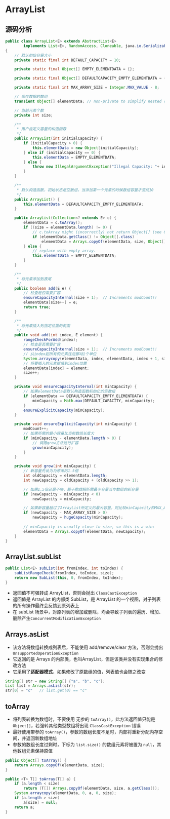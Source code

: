 # ArrayList

## 源码分析
``` java
public class ArrayList<E> extends AbstractList<E>
        implements List<E>, RandomAccess, Cloneable, java.io.Serializable
{
    // 默认初始容量大小
    private static final int DEFAULT_CAPACITY = 10;

    private static final Object[] EMPTY_ELEMENTDATA = {};

    private static final Object[] DEFAULTCAPACITY_EMPTY_ELEMENTDATA = {};

    private static final int MAX_ARRAY_SIZE = Integer.MAX_VALUE - 8;

    // 保存数据的数组
    transient Object[] elementData; // non-private to simplify nested class access

    // 当前元素个数
    private int size;

    /**
     * 用户自定义容量的构造函数
     */
    public ArrayList(int initialCapacity) {
        if (initialCapacity > 0) {
            this.elementData = new Object[initialCapacity];
        } else if (initialCapacity == 0) {
            this.elementData = EMPTY_ELEMENTDATA;
        } else {
            throw new IllegalArgumentException("Illegal Capacity: "+ initialCapacity);
        }
    }

    /**
     * 默认构造函数，初始状态是空数组，当添加第一个元素的时候数组容量才变成10
     */
    public ArrayList() {
        this.elementData = DEFAULTCAPACITY_EMPTY_ELEMENTDATA;
    }

    public ArrayList(Collection<? extends E> c) {
        elementData = c.toArray();
        if ((size = elementData.length) != 0) {
            // c.toArray might (incorrectly) not return Object[] (see 6260652)
            if (elementData.getClass() != Object[].class)
                elementData = Arrays.copyOf(elementData, size, Object[].class);
        } else {
            // replace with empty array.
            this.elementData = EMPTY_ELEMENTDATA;
        }
    }

    /**
     * 将元素添加到表尾
     */
    public boolean add(E e) {
        // 检查是否需要扩容
        ensureCapacityInternal(size + 1);  // Increments modCount!!
        elementData[size++] = e;
        return true;
    }

    /**
     * 将元素插入到指定位置的前面
     */
    public void add(int index, E element) {
        rangeCheckForAdd(index);
        // 检查是否需要扩容
        ensureCapacityInternal(size + 1);  // Increments modCount!!
        // 从index起所有的元素往后挪动1个单位
        System.arraycopy(elementData, index, elementData, index + 1, size - index);
        // 将要插入的元素赋值到index位置
        elementData[index] = element;
        size++;
    }

    private void ensureCapacityInternal(int minCapacity) {
        // 如果elementData是默认构造函数初始化的空数组
        if (elementData == DEFAULTCAPACITY_EMPTY_ELEMENTDATA) {
            minCapacity = Math.max(DEFAULT_CAPACITY, minCapacity);
        }
        ensureExplicitCapacity(minCapacity);
    }

    private void ensureExplicitCapacity(int minCapacity) {
        modCount++;
        // 如果所需的最小容量比当前数组长度大   
        if (minCapacity - elementData.length > 0) {
            // 调用grow方法进行扩容
            grow(minCapacity);
        }
    }

    private void grow(int minCapacity) {
        // 新容量先设为为原来的1.5倍
        int oldCapacity = elementData.length;
        int newCapacity = oldCapacity + (oldCapacity >> 1);

        // 如果1.5倍还是不够，那干脆就把所需最小容量当作数组的新容量
        if (newCapacity - minCapacity < 0)
            newCapacity = minCapacity;

        // 如果新容量超过了ArrayList所定义的最大容量，则比较minCapacity和MAX_ARRAY_SIZE，           
        if (newCapacity - MAX_ARRAY_SIZE > 0)
            newCapacity = hugeCapacity(minCapacity);
            
        // minCapacity is usually close to size, so this is a win:
        elementData = Arrays.copyOf(elementData, newCapacity);
    }
}
```


## ArrayList.subList
```java
public List<E> subList(int fromIndex, int toIndex) {
	subListRangeCheck(fromIndex, toIndex, size);
	return new SubList(this, 0, fromIndex, toIndex);
}
```
- 返回值不可强转成 ArrayList，否则会抛出 `ClassCastException`
- 返回值是 ArrayList 的内部类 SubList，是 ArrayList 的一个视图，对子列表的所有操作最终会反馈到原列表上
- 在 subList 场景中，对原列表的增加或删除，均会导致子列表的遍历、增加、删除产生`ConcurrentModificationException`


## Arrays.asList
- 该方法将数组转换成列表后，不能使用 add/remove/clear 方法，否则会抛出 `UnsupportedOperationException`
- 它返回的是 Arrays 的内部类，也叫ArrayList，但是该类并没有实现集合的修改方法
- 它采用了**适配器模式**，如果修改了原数组的值，列表值也会随之改变

```java
String[] str = new String[] {"a", "b", "c"};     
List list = Arrays.asList(str); 
str[0] = "c"   // list.get(0) == "c"
```

## toArray
- 将列表转换为数组时，不要使用 无参的 `toArray()`，此方法返回值只能是`Object[]`，若强转其他类型数组将出现 `ClassCastException` 错误
- 最好使用带参的 `toArray()`，参数的数组长度不足时，内部将重新分配内存空间，并返回新数组地址
- 参数的数组长度过剩时，下标为 `list.size()` 的数组元素将被置为 `null`，其他数组元素保持原值

```java
public Object[] toArray() {
    return Arrays.copyOf(elementData, size);
}

public <T> T[] toArray(T[] a) {
	if (a.length < size)
		return (T[]) Arrays.copyOf(elementData, size, a.getClass());
	System.arraycopy(elementData, 0, a, 0, size);
	if (a.length > size)
		a[size] = null;
	return a;
}
```
